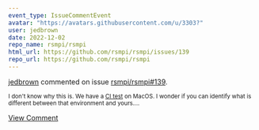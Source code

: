 ```yaml
---
event_type: IssueCommentEvent
avatar: "https://avatars.githubusercontent.com/u/3303?"
user: jedbrown
date: 2022-12-02
repo_name: rsmpi/rsmpi
html_url: https://github.com/rsmpi/rsmpi/issues/139
repo_url: https://github.com/rsmpi/rsmpi
---
```


<a href='https://github.com/jedbrown' target='_blank'>jedbrown</a> commented on issue <a href='https://github.com/rsmpi/rsmpi/issues/139' target='_blank'>rsmpi/rsmpi#139</a>.

<small>I don't know why this is. We have a [CI test](https://github.com/rsmpi/rsmpi/blob/main/.github/workflows/test.yaml#L33) on MacOS. I wonder if you can identify what is different between that environment and yours....</small>

<a href='https://github.com/rsmpi/rsmpi/issues/139' target='_blank'>View Comment</a>